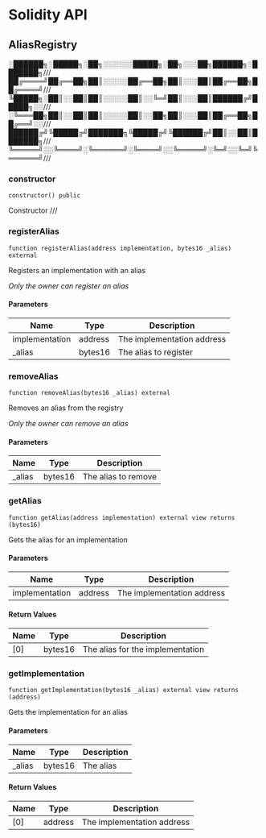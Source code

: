 # Solidity API

## AliasRegistry

░██████╗░█████╗░██╗░░░░░░█████╗░██╗░░░██╗██████╗░███████╗///
██╔════╝██╔══██╗██║░░░░░██╔══██╗██║░░░██║██╔══██╗██╔════╝///
╚█████╗░██║░░██║██║░░░░░██║░░╚═╝██║░░░██║██████╔╝█████╗░░///
░╚═══██╗██║░░██║██║░░░░░██║░░██╗██║░░░██║██╔══██╗██╔══╝░░///
██████╔╝╚█████╔╝███████╗╚█████╔╝╚██████╔╝██║░░██║███████╗///
╚═════╝░░╚════╝░╚══════╝░╚════╝░░╚═════╝░╚═╝░░╚═╝╚══════╝///

### constructor

```solidity
constructor() public
```

Constructor   ///

### registerAlias

```solidity
function registerAlias(address implementation, bytes16 _alias) external
```

Registers an implementation with an alias

_Only the owner can register an alias_

#### Parameters

| Name | Type | Description |
| ---- | ---- | ----------- |
| implementation | address | The implementation address |
| _alias | bytes16 | The alias to register |

### removeAlias

```solidity
function removeAlias(bytes16 _alias) external
```

Removes an alias from the registry

_Only the owner can remove an alias_

#### Parameters

| Name | Type | Description |
| ---- | ---- | ----------- |
| _alias | bytes16 | The alias to remove |

### getAlias

```solidity
function getAlias(address implementation) external view returns (bytes16)
```

Gets the alias for an implementation

#### Parameters

| Name | Type | Description |
| ---- | ---- | ----------- |
| implementation | address | The implementation address |

#### Return Values

| Name | Type | Description |
| ---- | ---- | ----------- |
| [0] | bytes16 | The alias for the implementation |

### getImplementation

```solidity
function getImplementation(bytes16 _alias) external view returns (address)
```

Gets the implementation for an alias

#### Parameters

| Name | Type | Description |
| ---- | ---- | ----------- |
| _alias | bytes16 | The alias |

#### Return Values

| Name | Type | Description |
| ---- | ---- | ----------- |
| [0] | address | The implementation address |


